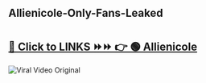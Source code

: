 
 ## Allienicole-Only-Fans-Leaked

# <h2><a href="https://clipsfans.com/Allienicole&ref=git">🔗 Click to LINKS ⏩⏩ 👉 🟢 Allienicole </a></h2>

<a href="https://clipsfans.com/Allienicole&ref=git" rel="nofollow" data-target="animated-image.originalLink"><img src="https://i.ibb.co.com/xMMVF88/686577567.gif" alt="Viral Video Original" style="max-width: 100%; display: inline-block;" data-target="animated-image.originalImage"></a>
